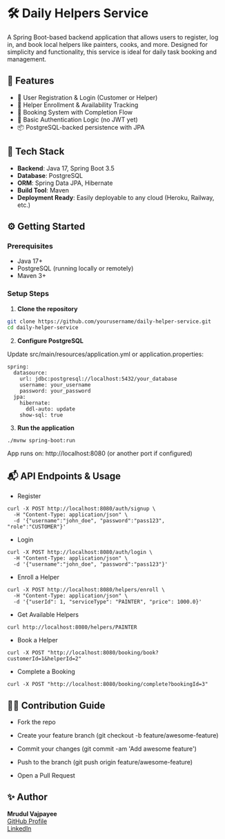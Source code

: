 # 🛠️ Daily Helpers Service

A Spring Boot-based backend application that allows users to register, log in, and book local helpers like painters, cooks, and more. Designed for simplicity and functionality, this service is ideal for daily task booking and management.



## 🚀 Features

- 👤 User Registration & Login (Customer or Helper)
- 🧾 Helper Enrollment & Availability Tracking
- 📅 Booking System with Completion Flow
- 🔐 Basic Authentication Logic (no JWT yet)
- 📦 PostgreSQL-backed persistence with JPA



## 🧰 Tech Stack

- **Backend**: Java 17, Spring Boot 3.5
- **Database**: PostgreSQL
- **ORM**: Spring Data JPA, Hibernate
- **Build Tool**: Maven
- **Deployment Ready**: Easily deployable to any cloud (Heroku, Railway, etc.)






## ⚙️ Getting Started

### Prerequisites

- Java 17+
- PostgreSQL (running locally or remotely)
- Maven 3+

### Setup Steps

1. **Clone the repository**

```bash
git clone https://github.com/yourusername/daily-helper-service.git
cd daily-helper-service
```

2. **Configure PostgreSQL**

Update src/main/resources/application.yml or application.properties:
```
spring:
  datasource:
    url: jdbc:postgresql://localhost:5432/your_database
    username: your_username
    password: your_password
  jpa:
    hibernate:
      ddl-auto: update
    show-sql: true
```

3. **Run the application**

```
./mvnw spring-boot:run
```
App runs on: http://localhost:8080 (or another port if configured)



## 📬 API Endpoints & Usage

- Register
```
curl -X POST http://localhost:8080/auth/signup \
  -H "Content-Type: application/json" \
  -d '{"username":"john_doe", "password":"pass123", "role":"CUSTOMER"}'
```

- Login
``` 
curl -X POST http://localhost:8080/auth/login \
  -H "Content-Type: application/json" \
  -d '{"username":"john_doe", "password":"pass123"}'
```

- Enroll a Helper
``` 
curl -X POST http://localhost:8080/helpers/enroll \
  -H "Content-Type: application/json" \
  -d '{"userId": 1, "serviceType": "PAINTER", "price": 1000.0}'
```

- Get Available Helpers
```
curl http://localhost:8080/helpers/PAINTER
```

- Book a Helper
```
curl -X POST "http://localhost:8080/booking/book?customerId=1&helperId=2"
```

- Complete a Booking
```
curl -X POST "http://localhost:8080/booking/complete?bookingId=3"
```



## 🧑‍💻 Contribution Guide
- Fork the repo

- Create your feature branch (git checkout -b feature/awesome-feature)

- Commit your changes (git commit -am 'Add awesome feature')

- Push to the branch (git push origin feature/awesome-feature)

- Open a Pull Request



## ✨ Author
**Mrudul Vajpayee**   
[GitHub Profile](https://github.com/mrudulvajpayee4935)  
[LinkedIn](https://www.linkedin.com/in/mrudul-vajpayee-18a7291a3/)
